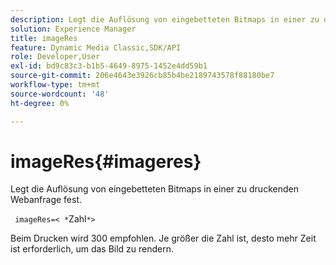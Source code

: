```yaml
---
description: Legt die Auflösung von eingebetteten Bitmaps in einer zu druckenden Webanfrage fest.
solution: Experience Manager
title: imageRes
feature: Dynamic Media Classic,SDK/API
role: Developer,User
exl-id: bd9c83c3-b1b5-4649-8975-1452e4dd59b1
source-git-commit: 206e4643e3926cb85b4be2189743578f88180be7
workflow-type: tm+mt
source-wordcount: '48'
ht-degree: 0%

---
```


# imageRes{#imageres}

Legt die Auflösung von eingebetteten Bitmaps in einer zu druckenden Webanfrage fest.

` imageRes=< *`Zahl`*>`

Beim Drucken wird 300 empfohlen. Je größer die Zahl ist, desto mehr Zeit ist erforderlich, um das Bild zu rendern.
